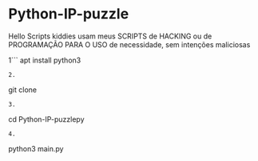 # Python-IP-puzzle
Hello Scripts kiddies usam meus SCRIPTS de HACKING ou de PROGRAMAÇÃO PARA O USO de necessidade, sem intenções maliciosas


1```
apt install python3
```
2.
```
git clone 
```
3.
```
cd Python-IP-puzzlepy
```
4.
```
python3 main.py
```


